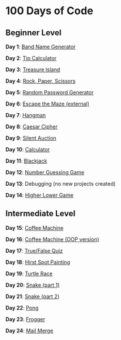 # 100 Days of Code

## Beginner Level

**Day 1**: [Band Name Generator](./day-001/)

**Day 2**: [Tip Calculator](./day-002/)

**Day 3**: [Treasure Island](./day-003/)

**Day 4**: [Rock, Paper, Scissors](./day-004/)

**Day 5**: [Random Password Generator](./day-005/)

**Day 6**: [Escape the Maze (external)](https://reeborg.ca/reeborg.html?lang=en&mode=python&menu=worlds%2Fmenus%2Freeborg_intro_en.json&name=Maze&url=worlds%2Ftutorial_en%2Fmaze1.json)

**Day 7**: [Hangman](./day-007/)

**Day 8**: [Caesar Cipher](./day-008/)

**Day 9**: [Silent Auction](./day-009/)

**Day 10**: [Calculator](./day-010/)

**Day 11**: [Blackjack](./day-011/)

**Day 12**: [Number Guessing Game](./day-012/)

**Day 13**: Debugging (no new projects created)

**Day 14**: [Higher Lower Game](./day-014/)

## Intermediate Level

**Day 15**: [Coffee Machine](./day-015/)

**Day 16**: [Coffee Machine (OOP version)](./day-016/)

**Day 17**: [True/False Quiz](./day-017/)

**Day 18**: [Hirst Spot Painting](./day-018/)

**Day 19**: [Turtle Race](./day-019/)

**Day 20**: [Snake (part 1)](./day-020/)

**Day 21**: [Snake (part 2)](./day-021/)

**Day 22**: [Pong](./day-022/)

**Day 23**: [Frogger](./day-023/)

**Day 24**: [Mail Merge](./day-024)